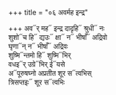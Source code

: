 +++
title = "०६ अवर्मह इन्द्र"

+++
अव᳓र् मह᳓ इन्द्र दादृहि᳓ श्रुधी᳓ नः  
शुशो᳓च हि᳓ द्यउः᳓ क्षा᳓ न᳓ भीषाँ᳓ अद्रिवो  
घृणा᳓न् न᳓ भीषाँ᳓ अद्रिवः  
शुष्मि᳓न्तमो हि᳓ शुष्मि᳓भिर्  
वधइ᳓र् उग्रे᳓भिर् ई᳓यसे  
अ᳓पूरुषघ्नो अप्रतीत शूर स᳓त्वभिस्  
त्रिसप्तइः᳓ शूर स᳓त्वभिः